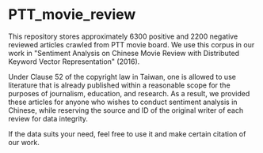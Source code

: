 # PTT_movie_review

This repository stores approximately 6300 positive and 2200 negative reviewed articles crawled from PTT movie board. We use this corpus in our work in "Sentiment Analysis on Chinese Movie Review with Distributed Keyword Vector Representation" (2016). 

Under Clause 52 of the copyright law in Taiwan, one is allowed to use literature that is already published within a reasonable scope for the purposes of journalism, education, and research. As a result, we provided these articles for anyone who wishes to conduct sentiment analysis in Chinese, while reserving the source and ID of the original writer of each review for data integrity.

If the data suits your need, feel free to use it and make certain citation of our work.
